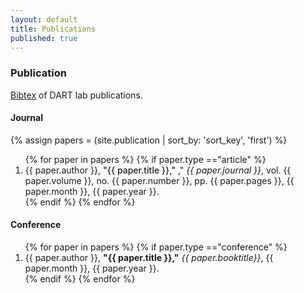 ```yaml
---
layout: default
title: Publications
published: true
---
```


### Publication
[Bibtex](/utilities/dart_pub.bib) of DART lab publications. 

#### Journal

{% assign papers = (site.publication | sort_by: 'sort_key', 'first') %}
<ol>
	{% for paper in papers %}
	{% if paper.type =="article" %}	
	<li>{{ paper.author }}, <span style='font-weight: 500'>"{{ paper.title }}," </span>," <i> {{ paper.journal }}</i>, vol. {{ paper.volume }}, no. {{ paper.number }}, pp. {{ paper.pages }}, {{ paper.month }}, {{ paper.year }}. </li>
	{% endif %}	
	{% endfor %}
</ol>

#### Conference

<ol>
	{% for paper in papers %}
	{% if paper.type =="conference" %}	
	<li>{{ paper.author }}, <b>"{{ paper.title }},"</b> <i> {{ paper.booktitle}}</i>, {{ paper.month }}, {{ paper.year }}. </li>
	{% endif %}	
	{% endfor %}
</ol>